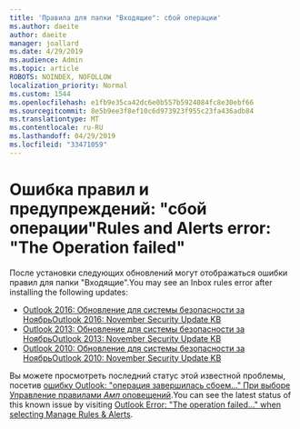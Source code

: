 ```yaml
---
title: 'Правила для папки "Входящие": сбой операции'
ms.author: daeite
author: daeite
manager: joallard
ms.date: 4/29/2019
ms.audience: Admin
ms.topic: article
ROBOTS: NOINDEX, NOFOLLOW
localization_priority: Normal
ms.custom: 1544
ms.openlocfilehash: e1fb9e35ca42dc6e0b557b5924084fc8e30ebf66
ms.sourcegitcommit: 8e5b9ee3f8ef10c6d973923f955c23fa436adb84
ms.translationtype: MT
ms.contentlocale: ru-RU
ms.lasthandoff: 04/29/2019
ms.locfileid: "33471059"
---
```

# <a name="rules-and-alerts-error-the-operation-failed"></a><span data-ttu-id="8c179-102">Ошибка правил и предупреждений: "сбой операции"</span><span class="sxs-lookup"><span data-stu-id="8c179-102">Rules and Alerts error: "The Operation failed"</span></span>

<span data-ttu-id="8c179-103">После установки следующих обновлений могут отображаться ошибки правил для папки "Входящие".</span><span class="sxs-lookup"><span data-stu-id="8c179-103">You may see an Inbox rules error after installing the following updates:</span></span>
- [<span data-ttu-id="8c179-104">Outlook 2016: Обновление для системы безопасности за Ноябрь</span><span class="sxs-lookup"><span data-stu-id="8c179-104">Outlook 2016: November Security Update KB</span></span>](https://support.microsoft.com/help/4461506)
- [<span data-ttu-id="8c179-105">Outlook 2013: Обновление для системы безопасности за Ноябрь</span><span class="sxs-lookup"><span data-stu-id="8c179-105">Outlook 2013: November Security Update KB</span></span>](https://support.microsoft.com/help/4461486)
- [<span data-ttu-id="8c179-106">Outlook 2010: Обновление для системы безопасности за Ноябрь</span><span class="sxs-lookup"><span data-stu-id="8c179-106">Outlook 2010: November Security Update KB</span></span>](https://support.microsoft.com/help/4461585) 

<span data-ttu-id="8c179-107">Вы можете просмотреть последний статус этой известной проблемы, посетив [ошибку Outlook: "операция завершилась сбоем..." При выборе Управление правилами _Амп_ оповещений](https://support.office.com/en-us/article/Outlook-Error-The-operation-failed-when-selecting-Manage-Rules-Alerts-64b6ff77-98c2-4564-9cbf-25bd8e17fb8b%20).</span><span class="sxs-lookup"><span data-stu-id="8c179-107">You can see the latest status of this known issue by visiting [Outlook Error: "The operation failed..." when selecting Manage Rules & Alerts](https://support.office.com/en-us/article/Outlook-Error-The-operation-failed-when-selecting-Manage-Rules-Alerts-64b6ff77-98c2-4564-9cbf-25bd8e17fb8b%20).</span></span>